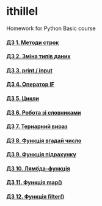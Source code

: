 # ithillel

Homework for Python Basic course

#### [ДЗ 1. Методи строк](rubannn/ITHillel/blob/main/python_basic/dz_01.py)

#### [ДЗ 2. Зміна типів даних](rubannn/ITHillel/blob/main/python_basic/dz_02.py)

#### [ДЗ 3. print / input](rubannn/ITHillel/blob/main/python_basic/dz_03.py)

#### [ДЗ 4. Оператор IF](rubannn/ITHillel/blob/main/python_basic/dz_04.py)

#### [ДЗ 5. Цикли](rubannn/ITHillel/blob/main/python_basic/dz_05.py)

#### [ДЗ 6. Робота зі словниками](rubannn/ITHillel/blob/main/python_basic/dz_06.py)

#### [ДЗ 7. Тернарний вираз](rubannn/ITHillel/blob/main/python_basic/dz_07.py)

#### [ДЗ 8. Функція вгадай число](rubannn/ITHillel/blob/main/python_basic/dz_08.py)

#### [ДЗ 9. Функція підрахунку](rubannn/ITHillel/blob/main/python_basic/dz_09.py)

#### [ДЗ 10. Лямбда-функція](rubannn/ITHillel/blob/main/python_basic/dz_10.py)

#### [ДЗ 11. Функція map()](rubannn/ITHillel/blob/main/python_basic/dz_11.py)

#### [ДЗ 12. Функція filter()](rubannn/ITHillel/blob/main/python_basic/dz_12.py)
